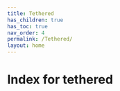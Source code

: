 ```yaml
---
title: Tethered
has_children: true
has_toc: true
nav_order: 4
permalink: /Tethered/
layout: home
---
```


# Index for tethered